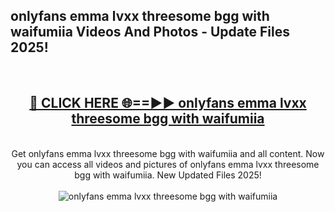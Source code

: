 <h2>onlyfans emma lvxx threesome bgg with waifumiia Videos And Photos - Update Files 2025!</h2>
<br>
<div align="center">
<h2><a href="https://linkcuts.com/hfmhzwbr" rel="nofollow">🔴 CLICK HERE 🌐==►► onlyfans emma lvxx threesome bgg with waifumiia</a></h2>
<br>
Get onlyfans emma lvxx threesome bgg with waifumiia and all content. Now you can access all videos and pictures of onlyfans emma lvxx threesome bgg with waifumiia. New Updated Files 2025!
<br>
<br>
<a href="https://linkcuts.com/hfmhzwbr" rel="nofollow" data-target="animated-image.originalLink"><img src="https://i.ibb.co.com/WyWwxjT/player-gif2.gif" alt="onlyfans emma lvxx threesome bgg with waifumiia" style="max-width: 100%; display: inline-block;" data-target="animated-image.originalImage"></a>
</div>
<br>